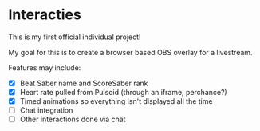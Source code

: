 # Interacties

This is my first official individual project!

My goal for this is to create a browser based OBS overlay for a livestream.

Features may include:

- [x] Beat Saber name and ScoreSaber rank
- [x] Heart rate pulled from Pulsoid (through an iframe, perchance?)
- [x] Timed animations so everything isn't displayed all the time
- [ ] Chat integration
- [ ] Other interactions done via chat
